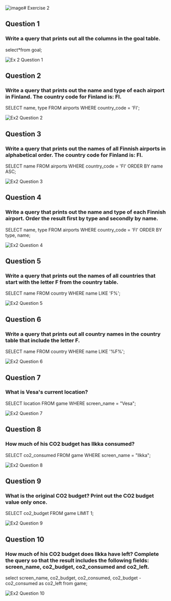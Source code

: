 ![image](https://github.com/user-attachments/assets/c85c56ae-5b30-4502-84db-9c770153a81c)# Exercise 2
## Question 1
### Write a query that prints out all the columns in the goal table.
select*from goal;

![Ex 2 Question 1](https://github.com/user-attachments/assets/166d2344-f51f-414c-b535-a21de44bbb47)


## Question 2
### Write a query that prints out the name and type of each airport in Finland. The country code for Finland is: FI.
SELECT name, type
FROM airports
WHERE country_code = 'FI';

![Ex2 Question 2](https://github.com/user-attachments/assets/ccaea60a-0154-4c39-a9b5-f986967ea8e8)


## Question 3
### Write a query that prints out the names of all Finnish airports in alphabetical order. The country code for Finland is: FI.
SELECT name
FROM airports
WHERE country_code = 'FI'
ORDER BY name ASC;

![Ex2 Question 3](https://github.com/user-attachments/assets/2a2ca44d-5a0c-45ef-8fbe-945abe4f8bd8)


## Question 4
### Write a query that prints out the name and type of each Finnish airport. Order the result first by type and secondly by name.
SELECT name, type
FROM airports
WHERE country_code = 'FI'
ORDER BY type, name;

![Ex2 Question 4](https://github.com/user-attachments/assets/f781062b-6d55-4b68-bb24-198526413af4)


## Question 5
### Write a query that prints out the names of all countries that start with the letter F from the country table.
SELECT name
FROM country
WHERE name LIKE 'F%';

![Ex2 Question 5](https://github.com/user-attachments/assets/1f3d3ac6-a01d-45f9-892e-e557c0f32dd1)


## Question 6
### Write a query that prints out all country names in the country table that include the letter F.
SELECT name
FROM country
WHERE name LIKE '%F%';

![Ex2 Question 6](https://github.com/user-attachments/assets/2cab9d78-073c-4ea4-b127-759873546cf5)


## Question 7
### What is Vesa's current location? 
SELECT location 
FROM game 
WHERE screen_name = "Vesa";

![Ex2 Question 7](https://github.com/user-attachments/assets/266022e0-24ac-4050-b8b9-fd7f3f2a36eb)


## Question 8
### How much of his CO2 budget has Ilkka consumed? 
SELECT co2_consumed 
FROM game 
WHERE screen_name = "Ilkka";

![Ex2 Question 8](https://github.com/user-attachments/assets/7a6e43d0-fec5-43f8-8428-6f99d3cfd50b)


## Question 9
### What is the original CO2 budget? Print out the CO2 budget value only once.
SELECT co2_budget 
FROM game 
LIMIT 1;

![Ex2 Question 9](https://github.com/user-attachments/assets/a9b8f5f2-0cc5-4c1a-8f11-23e7e7a6044a)


## Question 10
### How much of his CO2 budget does Ilkka have left? Complete the query so that the result includes the following fields: screen_name, co2_budget, co2_consumed and co2_left.
select screen_name, co2_budget, co2_consumed, co2_budget - co2_consumed as co2_left from game;

![Ex2 Question 10](https://github.com/user-attachments/assets/040992d8-2ba0-4684-9e00-29088256339e)

